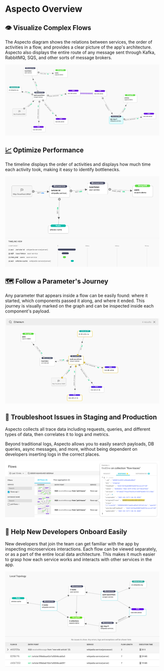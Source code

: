 # Aspecto Overview

## 👁 Visualize Complex Flows

The Aspecto diagram shows the relations between services, the order of activities in a flow, and provides a clear picture of the app's architecture. Aspecto also displays the entire route of any message sent through Kafka, RabbitMQ, SQS, and other sorts of message brokers.

![](../.gitbook/assets/screen-shot-2021-03-16-at-11.52.53.png)

## [📈](https://emojipedia.org/chart-increasing/) Optimize Performance

The timeline displays the order of activities and displays how much time each activity took, making it easy to identify bottlenecks.

![](../.gitbook/assets/screen-shot-2021-03-16-at-11.30.25.png)

## 🗺  Follow a Parameter's Journey

Any parameter that appears inside a flow can be easily found: where it started, which components passed it along, and where it ended. This journey is visually marked on the graph and can be inspected inside each component's payload. 

![](../.gitbook/assets/screen-shot-2021-03-24-at-14.30.44.png)

## 🔎  Troubleshoot Issues in Staging and Production

Aspecto collects all trace data including requests, queries, and different types of data, then correlates it to logs and metrics.   
  
Beyond traditional logs, Aspecto allows you to easily search payloads, DB queries, async messages, and more, without being dependent on developers inserting logs in the correct places.

![](../.gitbook/assets/screen-shot-2021-03-16-at-13.45.28.png)

## 👋  Help New Developers Onboard Easily

New developers that join the team can get familiar with the app by inspecting microservices interactions. Each flow can be viewed separately, or as a part of the entire local data architecture. This makes it much easier to grasp how each service works and interacts with other services in the app.

![](../.gitbook/assets/bitmap.png)


